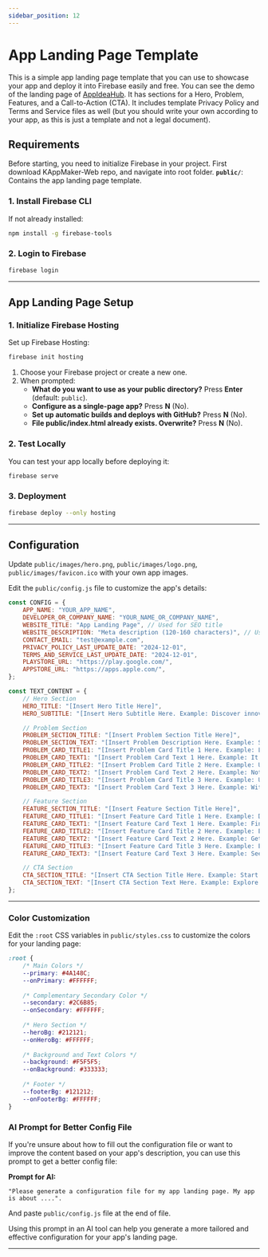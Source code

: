 ```yaml
---
sidebar_position: 12
---
```


# App Landing Page Template

This is a simple app landing page template that you can use to showcase your app and deploy it into Firebase easily and free.  You can see the demo of the landing page of [AppIdeaHub](https://appideahub-kappmaker.web.app/). It has sections for a Hero, Problem, Features, and a Call-to-Action (CTA). It includes template Privacy Policy and Terms and Service files as well (but you should write your own according to your app, as this is just a template and not a legal document).

## Requirements

Before starting, you need to initialize Firebase in your project. First download KAppMaker-Web repo, and navigate into root folder. **`public/`**: Contains the app landing page template.

  ### 1. Install Firebase CLI

If not already installed:
```bash
npm install -g firebase-tools
```  

  ### 2. Login to Firebase
```bash
firebase login
```
---


## App Landing Page Setup

### 1. Initialize Firebase Hosting

Set up Firebase Hosting:
```bash
firebase init hosting
```
1. Choose your Firebase project or create a new one.
2. When prompted:
   - **What do you want to use as your public directory?** Press **Enter** (default: `public`).
   - **Configure as a single-page app?** Press **N** (No).
   - **Set up automatic builds and deploys with GitHub?** Press **N** (No).
   - **File public/index.html already exists. Overwrite?** Press **N** (No).
  

### 2. Test Locally
You can test your app locally before deploying it:
```bash
firebase serve
```

### 3. Deployment
  ```bash
  firebase deploy --only hosting
  ```
---


## Configuration

Update `public/images/hero.png`, `public/images/logo.png`, `public/images/favicon.ico` with your own app images.  

Edit the `public/config.js` file to customize the app's details:

```javascript
const CONFIG = {
    APP_NAME: "YOUR_APP_NAME",
    DEVELOPER_OR_COMPANY_NAME: "YOUR_NAME_OR_COMPANY_NAME",
    WEBSITE_TITLE: "App Landing Page", // Used for SEO title
    WEBSITE_DESCRIPTION: "Meta description (120-160 characters)", // Used for SEO description
    CONTACT_EMAIL: "test@example.com",
    PRIVACY_POLICY_LAST_UPDATE_DATE: "2024-12-01",
    TERMS_AND_SERVICE_LAST_UPDATE_DATE: "2024-12-01",
    PLAYSTORE_URL: "https://play.google.com/",
    APPSTORE_URL: "https://apps.apple.com/",
};

const TEXT_CONTENT = {
    // Hero Section
    HERO_TITLE: "[Insert Hero Title Here]",
    HERO_SUBTITLE: "[Insert Hero Subtitle Here. Example: Discover innovative app ideas for your next big project!]",

    // Problem Section
    PROBLEM_SECTION_TITLE: "[Insert Problem Section Title Here]",
    PROBLEM_SECTION_TEXT: "[Insert Problem Description Here. Example: Struggling to come up with unique app ideas? You're not alone.]",
    PROBLEM_CARD_TITLE1: "[Insert Problem Card Title 1 Here. Example: Lack of Inspiration]",
    PROBLEM_CARD_TEXT1: "[Insert Problem Card Text 1 Here. Example: It can be challenging to think of app ideas that stand out from the crowd.]",
    PROBLEM_CARD_TITLE2: "[Insert Problem Card Title 2 Here. Example: Unclear Development Costs]",
    PROBLEM_CARD_TEXT2: "[Insert Problem Card Text 2 Here. Example: Not knowing the development costs can prevent you from moving forward with your idea.]",
    PROBLEM_CARD_TITLE3: "[Insert Problem Card Title 3 Here. Example: Uncertain Earning Potential]",
    PROBLEM_CARD_TEXT3: "[Insert Problem Card Text 3 Here. Example: Without understanding the earning potential, it’s hard to know if an app is worth pursuing.]",

    // Feature Section
    FEATURE_SECTION_TITLE: "[Insert Feature Section Title Here]",
    FEATURE_CARD_TITLE1: "[Insert Feature Card Title 1 Here. Example: Discover New Ideas]",
    FEATURE_CARD_TEXT1: "[Insert Feature Card Text 1 Here. Example: Find unique app ideas across various categories to help you start your project.]",
    FEATURE_CARD_TITLE2: "[Insert Feature Card Title 2 Here. Example: Estimate Development Costs]",
    FEATURE_CARD_TEXT2: "[Insert Feature Card Text 2 Here. Example: Get a ballpark estimate for development costs to plan your budget.]",
    FEATURE_CARD_TITLE3: "[Insert Feature Card Title 3 Here. Example: Evaluate Earning Potential]",
    FEATURE_CARD_TEXT3: "[Insert Feature Card Text 3 Here. Example: See estimated earnings for each idea to help you decide if it’s worth pursuing.]",

    // CTA Section
    CTA_SECTION_TITLE: "[Insert CTA Section Title Here. Example: Start Your Journey Today!]",
    CTA_SECTION_TEXT: "[Insert CTA Section Text Here. Example: Explore app ideas, save your favorites, and begin building your next big app today.]"
};
```

---

### Color Customization

Edit the `:root` CSS variables in `public/styles.css` to customize the colors for your landing page:

```css
:root {
    /* Main Colors */
    --primary: #4A148C; 
    --onPrimary: #FFFFFF; 
    
    /* Complementary Secondary Color */
    --secondary: #2C6B85; 
    --onSecondary: #FFFFFF; 
    
    /* Hero Section */
    --heroBg: #212121; 
    --onHeroBg: #FFFFFF; 
    
    /* Background and Text Colors */
    --background: #F5F5F5; 
    --onBackground: #333333; 
    
    /* Footer */
    --footerBg: #121212; 
    --onFooterBg: #FFFFFF; 
}
```


### AI Prompt for Better Config File

If you're unsure about how to fill out the configuration file or want to improve the content based on your app's description, you can use this prompt to get a better config file:

**Prompt for AI:**

```
"Please generate a configuration file for my app landing page. My app is about ....". 
```

And paste `public/config.js` file at the end of file.

Using this prompt in an AI tool can help you generate a more tailored and effective configuration for your app's landing page.

---

